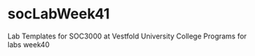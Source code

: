 socLabWeek41
============

Lab Templates for SOC3000 at Vestfold University College
Programs for labs week40



